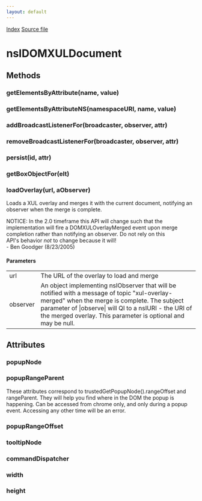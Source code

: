 ```yaml
---
layout: default
---
```

<div id='links'><a href="../index.html">Index</a>
<a href="http://dxr.mozilla.org/mozilla-central/source/dom/interfaces/xul/nsIDOMXULDocument.idl">Source file</a>
</div>

# nsIDOMXULDocument #

## Methods ##

### getElementsByAttribute(name, value) ###

### getElementsByAttributeNS(namespaceURI, name, value) ###

### addBroadcastListenerFor(broadcaster, observer, attr) ###

### removeBroadcastListenerFor(broadcaster, observer, attr) ###

### persist(id, attr) ###

### getBoxObjectFor(elt) ###

### loadOverlay(url, aObserver) ###
  
Loads a XUL overlay and merges it with the current document, notifying an  
observer when the merge is complete.   
  
NOTICE:  In the 2.0 timeframe this API will change such that the   
         implementation will fire a DOMXULOverlayMerged event upon merge  
         completion rather than notifying an observer. Do not rely on this  
         API's behavior _not_ to change because it will!  
         - Ben Goodger (8/23/2005)  
  

#### Parameters ####

<table>

<tr>
<td>url</td>
<td>         The URL of the overlay to load and merge  
</td>
</tr>

<tr>
<td>observer</td>
<td>         An object implementing nsIObserver that will be notified with a  
         message of topic "xul-overlay-merged" when the merge is complete.   
         The subject parameter of |observe| will QI to a nsIURI - the URI   
         of the merged overlay. This parameter is optional and may be null.  
</td>
</tr>

</table>

## Attributes ##

### popupNode ###

### popupRangeParent ###
  
These attributes correspond to trustedGetPopupNode().rangeOffset and  
rangeParent. They will help you find where in the DOM the popup is  
happening. Can be accessed from chrome only, and only during a popup  
event. Accessing any other time will be an error.  
  

### popupRangeOffset ###

### tooltipNode ###

### commandDispatcher ###

### width ###

### height ###
